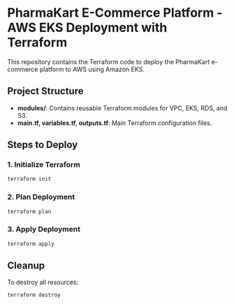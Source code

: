# PharmaKart E-Commerce Platform - AWS EKS Deployment with Terraform

This repository contains the Terraform code to deploy the PharmaKart e-commerce platform to AWS using Amazon EKS.

## Project Structure
- **modules/**: Contains reusable Terraform modules for VPC, EKS, RDS, and S3.
- **main.tf, variables.tf, outputs.tf**: Main Terraform configuration files.

## Steps to Deploy

### 1. Initialize Terraform
```bash
terraform init
```

### 2. Plan Deployment
```bash
terraform plan
```

### 3. Apply Deployment
```bash
terraform apply
```


## Cleanup
To destroy all resources:
```bash
terraform destroy
```